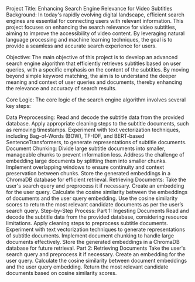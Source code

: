 Project Title: Enhancing Search Engine Relevance for Video Subtitles
Background:
In today's rapidly evolving digital landscape, efficient search engines are essential for connecting users with relevant information. This project focuses on enhancing the search relevance for video subtitles, aiming to improve the accessibility of video content. By leveraging natural language processing and machine learning techniques, the goal is to provide a seamless and accurate search experience for users.

Objective:
The main objective of this project is to develop an advanced search engine algorithm that efficiently retrieves subtitles based on user queries, with a specific emphasis on the content of the subtitles. By moving beyond simple keyword matching, the aim is to understand the deeper meaning and context of user queries and documents, thereby enhancing the relevance and accuracy of search results.

Core Logic:
The core logic of the search engine algorithm involves several key steps:

Data Preprocessing:
Read and decode the subtitle data from the provided database.
Apply appropriate cleaning steps to the subtitle documents, such as removing timestamps.
Experiment with text vectorization techniques, including Bag-of-Words (BOW), TF-IDF, and BERT-based SentenceTransformers, to generate representations of subtitle documents.
Document Chunking:
Divide large subtitle documents into smaller, manageable chunks to prevent information loss.
Address the challenge of embedding large documents by splitting them into smaller chunks.
Implement overlapping windows to ensure continuity and context preservation between chunks.
Store the generated embeddings in a ChromaDB database for efficient retrieval.
Retrieving Documents:
Take the user's search query and preprocess it if necessary.
Create an embedding for the user query.
Calculate the cosine similarity between the embeddings of documents and the user query embedding.
Use the cosine similarity scores to return the most relevant candidate documents as per the user’s search query.
Step-by-Step Process:
Part 1: Ingesting Documents
Read and decode the subtitle data from the provided database, considering resource limitations.
Apply cleaning steps to preprocess subtitle documents.
Experiment with text vectorization techniques to generate representations of subtitle documents.
Implement document chunking to handle large documents effectively.
Store the generated embeddings in a ChromaDB database for future retrieval.
Part 2: Retrieving Documents
Take the user's search query and preprocess it if necessary.
Create an embedding for the user query.
Calculate the cosine similarity between document embeddings and the user query embedding.
Return the most relevant candidate documents based on cosine similarity scores.
